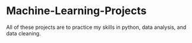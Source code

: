 # Machine-Learning-Projects

All of these projects are to practice my skills in python, data analysis, and data cleaning.
